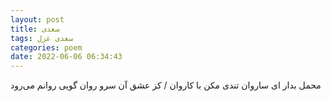 ```yaml
---
layout: post
title: سعدی
tags: سعدی غزل
categories: poem
date: 2022-06-06 06:34:43
---
```


محمل بدار ای ساروان تندی مکن با کاروان / کز عشق آن سرو روان گویی روانم می‌رود
